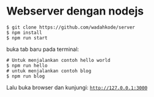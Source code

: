 # Webserver dengan nodejs

    $ git clone https://github.com/wadahkode/server
    $ npm install
    $ npm run start

buka tab baru pada terminal:

    # Untuk menjalankan contoh hello world
    $ npm run hello
    # untuk menjalankan contoh blog
    $ npm run blog
    
Lalu buka browser dan kunjungi: <code>http://127.0.0.1:3000</code>